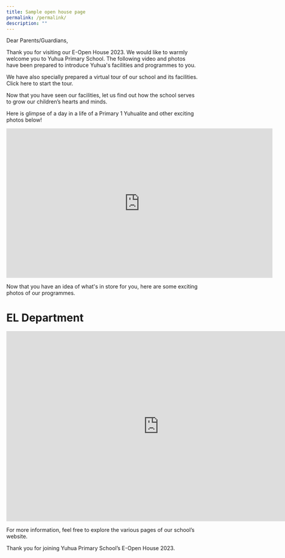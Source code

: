 ```yaml
---
title: Sample open house page
permalink: /permalink/
description: ""
---
```

Dear Parents/Guardians,

Thank you for visiting our E-Open House 2023. We would like to warmly welcome you to Yuhua Primary School.
The following video and photos have been prepared to introduce Yuhua's facilities and programmes to you. 

We have also specially prepared a virtual tour of our school and its facilities. Click here to start the tour.

Now that you have seen our facilities, let us find out how the school serves to grow our children’s hearts and minds.

Here is glimpse of a day in a life of a Primary 1 Yuhualite and other exciting photos below!

<iframe width="699" height="393" src="https://www.youtube.com/embed/OO1fvqpXaiI" title="YouTube video player" frameborder="0" allow="accelerometer; autoplay; clipboard-write; encrypted-media; gyroscope; picture-in-picture; web-share" allowfullscreen=""></iframe>


Now that you have an idea of what's in store for you, here are some exciting photos of our programmes.

# EL Department

<iframe src="https://docs.google.com/presentation/d/e/2PACX-1vTdAtQZj8q19sj0JZIejxc_8e4OsY5IGOQwIUcZDu7Cs9MdM8L-dlbEBaMqL8CWuqepuIG_VE9BSo1I/embed?start=false&amp;loop=false&amp;delayms=5000" frameborder="0" width="800" height="500" allowfullscreen="true"></iframe>

For more information, feel free to explore the various pages of our school’s website.

Thank you for joining Yuhua Primary School’s E-Open House 2023.